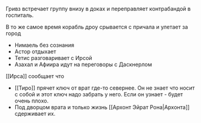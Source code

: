 Гривз встречает группу внизу в доках и переправляет контрабандой в госпиталь.

В то же самое время корабль дроу срывается с причала и улетает за город

- Нимаель без сознания
- Астор отдыхает
- Тетис разговаривает с Ирсой
- Азахал и Афиира идут на переговоры с Даскнерлом

[[Ирса]] сообщает что
- [[Тиро]] прячет ключ от врат где-то севернее. Он не знает что носит с собой и этот ключ надо забрать у него. Если он узнает - будет очень плохо.
- Под дворцом врата и только жизнь [[Архонт Эйрат Рона|Архонта]] сдерживает их. 

